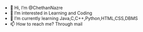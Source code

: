 - 👋 Hi, I’m @ChethanNazre
- 👀 I’m interested in Learning and Coding
- 🌱 I’m currently learning Java,C,C++,Python,HTML,CSS,DBMS
- 📫 How to reach me? Through mail

<!---
ChethanNazre/ChethanNazre is a ✨ special ✨ repository because its `README.md` (this file) appears on your GitHub profile.
You can click the Preview link to take a look at your changes.
--->
